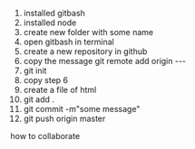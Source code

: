 1. installed gitbash
2. installed node
3. create new folder with some name
4. open gitbash in terminal
5. create a new repository in github 
6. copy the message git remote add origin ---
7. git init
8. copy step 6
9. create a file of html
10. git add .
11. git commit -m"some message"
12. git push origin master




how to collaborate